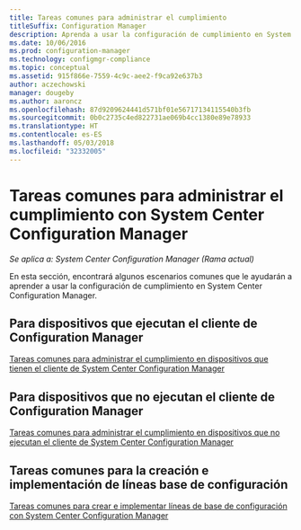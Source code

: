 ```yaml
---
title: Tareas comunes para administrar el cumplimiento
titleSuffix: Configuration Manager
description: Aprenda a usar la configuración de cumplimiento en System Center Configuration Manager.
ms.date: 10/06/2016
ms.prod: configuration-manager
ms.technology: configmgr-compliance
ms.topic: conceptual
ms.assetid: 915f866e-7559-4c9c-aee2-f9ca92e637b3
author: aczechowski
manager: dougeby
ms.author: aaroncz
ms.openlocfilehash: 87d9209624441d571bf01e56717134115540b3fb
ms.sourcegitcommit: 0b0c2735c4ed822731ae069b4cc1380e89e78933
ms.translationtype: HT
ms.contentlocale: es-ES
ms.lasthandoff: 05/03/2018
ms.locfileid: "32332005"
---
```

# <a name="common-tasks-for-managing-compliance-with-system-center-configuration-manager"></a>Tareas comunes para administrar el cumplimiento con System Center Configuration Manager

*Se aplica a: System Center Configuration Manager (Rama actual)*

En esta sección, encontrará algunos escenarios comunes que le ayudarán a aprender a usar la configuración de cumplimiento en System Center Configuration Manager.  

## <a name="for-devices-that-run-the-configuration-manager-client"></a>Para dispositivos que ejecutan el cliente de Configuration Manager  
 [Tareas comunes para administrar el cumplimiento en dispositivos que tienen el cliente de System Center Configuration Manager](../../compliance/plan-design/common-tasks-for-managing-compliance-on-devices-with-the-client.md)  

## <a name="for-devices-that-do-not-run-the-configuration-manager-client"></a>Para dispositivos que no ejecutan el cliente de Configuration Manager  
 [Tareas comunes para administrar el cumplimiento en dispositivos que no ejecutan el cliente de System Center Configuration Manager](../../compliance/plan-design/common-tasks-for-managing-compliance-on-devices-not-running-the-client.md)  

## <a name="scenarios-for-creating-and-deploying-configuration-baselines"></a>Tareas comunes para la creación e implementación de líneas base de configuración  
 [Tareas comunes para crear e implementar líneas de base de configuración con System Center Configuration Manager](../../compliance/plan-design/common-tasks-for-creating-and-deploying-configuration-baselines.md)  
